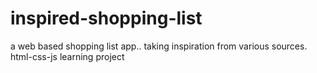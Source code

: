 # inspired-shopping-list
a web based shopping list app.. taking inspiration from various sources. html-css-js learning project
